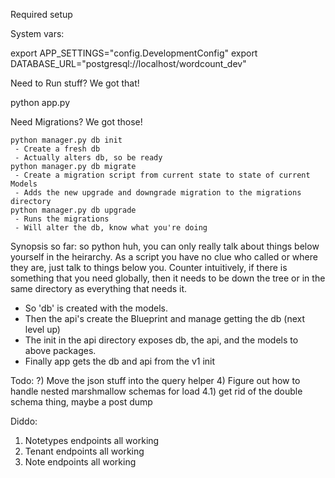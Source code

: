 Required setup


System vars:

export APP_SETTINGS="config.DevelopmentConfig"
export DATABASE_URL="postgresql://localhost/wordcount_dev"



Need to Run stuff? We got that!

python app.py


Need Migrations? We got those!

    python manager.py db init
     - Create a fresh db
     - Actually alters db, so be ready
    python manager.py db migrate
     - Create a migration script from current state to state of current Models
     - Adds the new upgrade and downgrade migration to the migrations directory
    python manager.py db upgrade
     - Runs the migrations
     - Will alter the db, know what you're doing




Synopsis so far:
so python huh, you can only really talk about things below yourself in the heirarchy.
As a script you have no clue who called or where they are, just talk to things below you.
Counter intuitively, if there is something that you need globally, then it needs to be down the tree or in
the same directory as everything that needs it.

 - So 'db' is created with the models.
 - Then the api's create the Blueprint and manage getting the db (next level up)
  - The init in the api directory exposes db, the api, and the models to above packages.
 - Finally app gets the db and api from the v1 init


Todo:
?) Move the json stuff into the query helper
4) Figure out how to handle nested marshmallow schemas for load
 4.1) get rid of the double schema thing, maybe a post dump


Diddo:
1) Notetypes endpoints all working
2) Tenant endpoints all working
2) Note endpoints all working